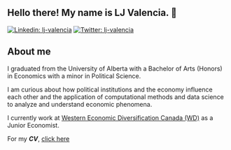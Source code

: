 <div align="left">
  
## Hello there! My name is LJ Valencia. 👋
[![Linkedin: lj-valencia](https://img.shields.io/badge/lj--valencia-blue?style=flat&logo=linkedin&labelColor=blue)](https://www.linkedin.com/in/lj-valencia)
[![Twitter: lj-valencia](https://img.shields.io/badge/LJValenc1a-blue?style=flat&logo=twitter&labelColor=blue)](https://twitter.com/LJValenc1a)
  
## About me
I graduated from the University of Alberta with a Bachelor of Arts (Honors) in Economics with a minor in Political Science. 
  
I am curious about how political institutions and the economy influence each other and the application of computational methods and data science to analyze and understand economic phenomena.

I currently work at [Western Economic Diversification Canada (WD)](https://www.wd-deo.gc.ca/eng/home.asp) as a Junior Economist. 

For my **_CV_**, [click here](LJ-Valencia-CV.pdf)
</div>
